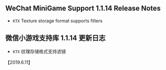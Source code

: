 ## WeChat MiniGame Support 1.1.14 Release Notes

* `KTX` Texture storage format supports filters

## 微信小游戏支持库 1.1.14 更新日志
* `KTX` 纹理存储格式支持滤镜


【2019.6.11】